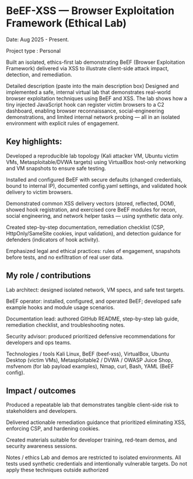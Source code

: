 
# BeEF-XSS — Browser Exploitation Framework (Ethical Lab)


Date: Aug 2025 - Present. 

Project type : Personal

Built an isolated, ethics-first lab demonstrating BeEF (Browser Exploitation Framework) delivered via XSS to illustrate client-side attack impact, detection, and remediation.

Detailed description (paste into the main description box)
Designed and implemented a safe, internal virtual lab that demonstrates real-world browser exploitation techniques using BeEF and XSS. The lab shows how a tiny injected JavaScript hook can register victim browsers to a C2 dashboard, enabling browser reconnaissance, social-engineering demonstrations, and limited internal network probing — all in an isolated environment with explicit rules of engagement.

## Key highlights:

Developed a reproducible lab topology (Kali attacker VM, Ubuntu victim VMs, Metasploitable/DVWA targets) using VirtualBox host-only networking and VM snapshots to ensure safe testing.

Installed and configured BeEF with secure defaults (changed credentials, bound to internal IP), documented config.yaml settings, and validated hook delivery to victim browsers.

Demonstrated common XSS delivery vectors (stored, reflected, DOM), showed hook registration, and exercised core BeEF modules for recon, social engineering, and network helper tasks — using synthetic data only.

Created step-by-step documentation, remediation checklist (CSP, HttpOnly/SameSite cookies, input validation), and detection guidance for defenders (indicators of hook activity).

Emphasized legal and ethical practices: rules of engagement, snapshots before tests, and no exfiltration of real user data.

## My role / contributions

Lab architect: designed isolated network, VM specs, and safe test targets.

BeEF operator: installed, configured, and operated BeEF; developed safe example hooks and module usage scenarios.

Documentation lead: authored GitHub README, step-by-step lab guide, remediation checklist, and troubleshooting notes.

Security advisor: produced prioritized defensive recommendations for developers and ops teams.

Technologies / tools
Kali Linux, BeEF (beef-xss), VirtualBox, Ubuntu Desktop (victim VMs), Metasploitable2 / DVWA / OWASP Juice Shop, msfvenom (for lab payload examples), Nmap, curl, Bash, YAML (BeEF config).

## Impact / outcomes

Produced a repeatable lab that demonstrates tangible client-side risk to stakeholders and developers.

Delivered actionable remediation guidance that prioritized eliminating XSS, enforcing CSP, and hardening cookies.

Created materials suitable for developer training, red-team demos, and security awareness sessions.

Notes / ethics
Lab and demos are restricted to isolated environments. All tests used synthetic credentials and intentionally vulnerable targets. Do not apply these techniques outside authorized 
